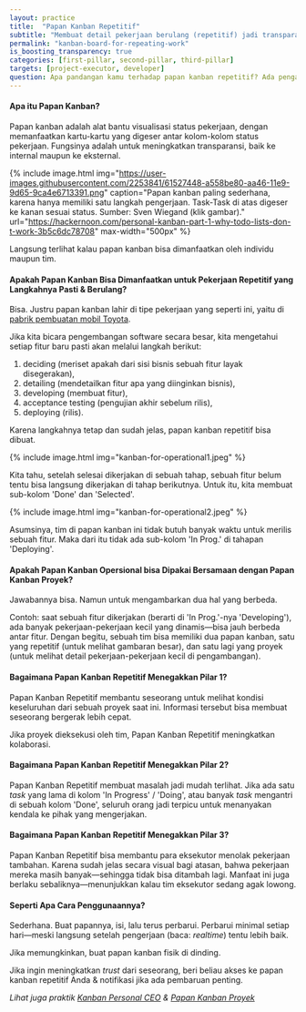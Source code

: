 ```yaml
---
layout: practice
title:  "Papan Kanban Repetitif"
subtitle: "Membuat detail pekerjaan berulang (repetitif) jadi transparan ke semua, sehingga kecepatan kolaborasi dan rasa percaya bisa meningkat."
permalink: "kanban-board-for-repeating-work"
is_boosting_transparency: true
categories: [first-pillar, second-pillar, third-pillar]
targets: [project-executor, developer]
question: Apa pandangan kamu terhadap papan kanban repetitif? Ada pengalaman?
---
```


#### Apa itu Papan Kanban?

Papan kanban adalah alat bantu visualisasi status pekerjaan, dengan memanfaatkan kartu-kartu yang digeser antar kolom-kolom status pekerjaan. Fungsinya adalah untuk meningkatkan transparansi, baik ke internal maupun ke eksternal.

{% include image.html 
    img="https://user-images.githubusercontent.com/2253841/61527448-a558be80-aa46-11e9-9d65-9ca4e6713391.png"
    caption="Papan kanban paling sederhana, karena hanya memiliki satu langkah pengerjaan. Task-Task di atas digeser ke kanan sesuai status. Sumber: Sven Wiegand (klik gambar)."
    url="https://hackernoon.com/personal-kanban-part-1-why-todo-lists-don-t-work-3b5c6dc78708"
    max-width="500px"
    %}

Langsung terlihat kalau papan kanban bisa dimanfaatkan oleh individu maupun tim.

#### Apakah Papan Kanban Bisa Dimanfaatkan untuk Pekerjaan Repetitif yang Langkahnya Pasti & Berulang?

Bisa. Justru papan kanban lahir di tipe pekerjaan yang seperti ini, yaitu di [pabrik pembuatan mobil Toyota](https://www.wikiwand.com/en/Kanban). 

Jika kita bicara pengembangan software secara besar, kita mengetahui setiap fitur baru pasti akan melalui langkah berikut:

1. deciding (meriset apakah dari sisi bisnis sebuah fitur layak disegerakan),
2. detailing (mendetailkan fitur apa yang diinginkan bisnis),
3. developing (membuat fitur),
4. acceptance testing (pengujian akhir sebelum rilis),
5. deploying (rilis).

Karena langkahnya tetap dan sudah jelas, papan kanban repetitif bisa dibuat.

{% include image.html
    img="kanban-for-operational1.jpeg"
    %}

Kita tahu, setelah selesai dikerjakan di sebuah tahap, sebuah fitur belum tentu bisa langsung dikerjakan di tahap berikutnya. Untuk itu, kita membuat sub-kolom 'Done' dan 'Selected'.

{% include image.html
    img="kanban-for-operational2.jpeg"
    %}

Asumsinya, tim di papan kanban ini tidak butuh banyak waktu untuk merilis sebuah fitur. Maka dari itu tidak ada sub-kolom 'In Prog.' di tahapan 'Deploying'.

#### Apakah Papan Kanban Opersional bisa Dipakai Bersamaan dengan Papan Kanban Proyek?

Jawabannya bisa. Namun untuk mengambarkan dua hal yang berbeda.

Contoh: saat sebuah fitur dikerjakan (berarti di 'In Prog.'-nya 'Developing'), ada banyak pekerjaan-pekerjaan kecil yang dinamis&mdash;bisa jauh berbeda antar fitur. Dengan begitu, sebuah tim bisa memiliki dua papan kanban, satu yang repetitif (untuk melihat gambaran besar), dan satu lagi yang proyek (untuk melihat detail pekerjaan-pekerjaan kecil di pengambangan).

#### Bagaimana Papan Kanban Repetitif Menegakkan Pilar 1?

Papan Kanban Repetitif membantu seseorang untuk melihat kondisi keseluruhan dari sebuah proyek saat ini. Informasi tersebut bisa membuat seseorang bergerak lebih cepat.

Jika proyek dieksekusi oleh tim, Papan Kanban Repetitif meningkatkan kolaborasi.

#### Bagaimana Papan Kanban Repetitif Menegakkan Pilar 2?

Papan Kanban Repetitif membuat masalah jadi mudah terlihat. Jika ada satu _task_ yang lama di kolom 'In Progress' / 'Doing', atau banyak _task_ mengantri di sebuah kolom 'Done', seluruh orang jadi terpicu untuk menanyakan kendala ke pihak yang mengerjakan.

#### Bagaimana Papan Kanban Repetitif Menegakkan Pilar 3?

Papan Kanban Repetitif bisa membantu para eksekutor menolak pekerjaan tambahan. Karena sudah jelas secara visual bagi atasan, bahwa pekerjaan mereka masih banyak&mdash;sehingga tidak bisa ditambah lagi. Manfaat ini juga berlaku sebaliknya&mdash;menunjukkan kalau tim eksekutor sedang agak lowong.

#### Seperti Apa Cara Penggunaannya?

Sederhana. Buat papannya, isi, lalu terus perbarui. Perbarui minimal setiap hari&mdash;meski langsung setelah pengerjaan (baca: _realtime_) tentu lebih baik.

Jika memungkinkan, buat papan kanban fisik di dinding.

Jika ingin meningkatkan _trust_ dari seseorang, beri beliau akses ke papan kanban repetitif Anda & notifikasi jika ada pembaruan penting.

_Lihat juga praktik [Kanban Personal CEO](/ceos-personal-kanban) & [Papan Kanban Proyek](/kanban-board-for-a-project)_